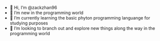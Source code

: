 - 👋 Hi, I’m @zackzhan96
- 👀 I’m new in the programming world 
- 🌱 I’m currently learning the basic phyton programming languange for studying purposes
- 💞️ I’m looking to branch out and explore new things along the way in the programming world
<!---
zackzhan96/zackzhan96 is a ✨ special ✨ repository because its `README.md` (this file) appears on your GitHub profile.
You can click the Preview link to take a look at your changes.
--->
